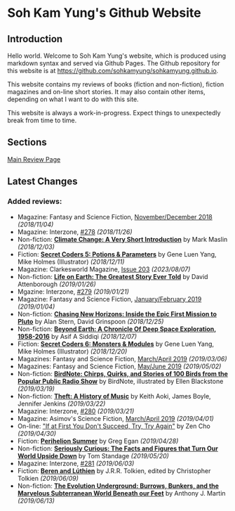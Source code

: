 # Soh Kam Yung's Github Website

## Introduction

Hello world. Welcome to Soh Kam Yung's website, which is produced using markdown syntax and served via Github Pages. The Github repository for this website is at <https://github.com/sohkamyung/sohkamyung.github.io>.

This website contains my reviews of books (fiction and non-fiction), fiction magazines and on-line short stories. It may also contain other items, depending on what I want to do with this site.

This website is always a work-in-progress. Expect things to unexpectedly break from time to time.

## Sections

[Main Review Page](reviews/README.md)

## Latest Changes

### Added reviews:
- Magazine: Fantasy and Science Fiction, [November/December 2018](reviews/magazines/FantasyAndScienceFiction/20181104-FSF201811.md) *(2018/11/04)*
- Magazine: Interzone, [#278](reviews/magazines/Interzone/20181126-Interzone278.md) *(2018/11/26)*
- Non-fiction: [**Climate Change: A Very Short Introduction**](reviews/nonfiction/2018/20181203-ClimateChangeVeryShortIntroduction.md) by Mark Maslin *(2018/12/03)*
- Fiction: [**Secret Coders 5: Potions & Parameters**](reviews/fiction/2018/20181211-SecretCodersPotionsParameters.md) by Gene Luen Yang, Mike Holmes (Illustrator) *(2018/12/11)*
- Magazine: Clarkesworld Magazine, [Issue 203](reviews/magazines/Clarkesworld/20230807-Clarkesworld203.md) *(2023/08/07)*
- Non-fiction: [**Life on Earth: The Greatest Story Ever Told**](reviews/nonfiction/2019/20190126-LifeOnEarth.md) by David Attenborough *(2019/01/26)*
- Mgazine: Interzone, [#279](reviews/magazines/Interzone/20190121-Interzone279.md) *(2019/01/21)*
- Magazine: Fantasy and Science Fiction, [January/February 2019](reviews/magazines/FantasyAndScienceFiction/20190104-FSF201901.md) *(2019/01/04)*
- Non-fiction: [**Chasing New Horizons: Inside the Epic First Mission to Pluto**](reviews/nonfiction/2018/20181225-ChasingNewHorizons.md) by Alan Stern, David Grinspoon *(2018/12/25)*
- Non-fiction: [**Beyond Earth: A Chronicle Of Deep Space Exploration, 1958-2016**](reviews/nonfiction/2018/20181207-BeyondEarth.md) by Asif A Siddiqi *(2018/12/07)*
- Fiction: [**Secret Coders 6: Monsters & Modules**](reviews/fiction/2018/20181220-SecretCodersMonstersModules.md) by Gene Luen Yang, Mike Holmes (Illustrator) *(2018/12/20)*
- Magazines: Fantasy and Science Fiction, [March/April 2019](reviews/magazines/FantasyAndScienceFiction/20190306-FSF201903.md) *(2019/03/06)*
- Magazines: Fantasy and Science Fiction, [May/June 2019](reviews/magazines/FantasyAndScienceFiction/20190502-FSF201905.md) *(2019/05/02)*
- Non-fiction: [**BirdNote: Chirps, Quirks, and Stories of 100 Birds from the Popular Public Radio Show**](reviews/nonfiction/2019/20190319-BirdNote.md) by BirdNote, illustrated by Ellen Blackstone *(2019/03/19)*
- Non-fiction: [**Theft: A History of Music**](reviews/nonfiction/2019/20190322-TheftAHistoryMusic.md) by Keith Aoki, James Boyle, Jennifer Jenkins *(2019/03/22)*
- Magazine: Interzone, [#280](reviews/magazines/Interzone/20190321-Interzone280.md) *(2019/03/21)*
- Magazine: Asimov's Science Fiction, [March/April 2019](reviews/magazines/AsimovsScienceFiction/20190401-Asimovs201903.md) *(2019/04/01)*
- On-line: ["If at First You Don't Succeed, Try, Try Again"](reviews/online/2019/20190430-IfAtFirstYouDontSucceed.md) by Zen Cho *(2019/04/30)*
- Fiction: [**Perihelion Summer**](reviews/fiction/2019/20190428-PerihelionSummer.md) by Greg Egan *(2019/04/28)*
- Non-fiction: [**Seriously Curious: The Facts and Figures that Turn Our World Upside Down**](reviews/nonfiction/2019/20190520-SeriouslyCurious.md) by Tom Standage *(2019/05/20)*
- Magazine: Interzone, [#281](reviews/magazines/Interzone/20190603-Interzone281.md) *(2019/06/03)*
- Fiction: [**Beren and Lúthien**](reviews/fiction/2019/20190609-BerenLuthien.md) by J.R.R. Tolkien, edited by Christopher Tolkien *(2019/06/09)*
- Non-fiction: [**The Evolution Underground: Burrows, Bunkers, and the Marvelous Subterranean World Beneath our Feet**](reviews/nonfiction/2019/20190613-EvolutionUnderground.md) by Anthony J. Martin *(2019/06/13)*
